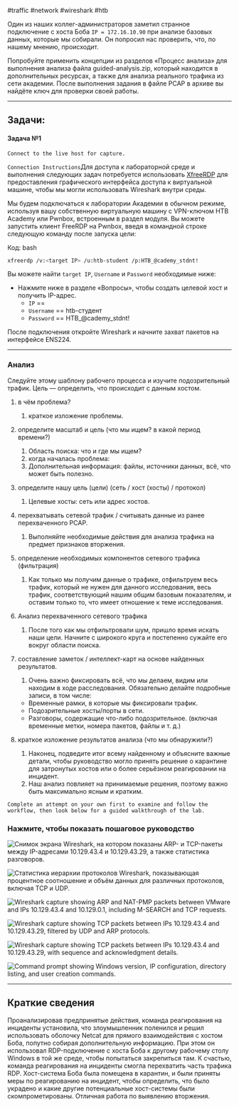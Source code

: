 #traffic #network #wireshark #htb 

Один из наших коллег-администраторов заметил странное подключение с хоста Боба `IP = 172.16.10.90` при анализе базовых данных, которые мы собирали. Он попросил нас проверить, что, по нашему мнению, происходит.

Попробуйте применить концепции из разделов «Процесс анализа» для выполнения анализа файла guided-analysis.zip, который находится в дополнительных ресурсах, а также для анализа реального трафика из сети академии. После выполнения задания в файле PCAP в архиве вы найдёте ключ для проверки своей работы.

---

## Задачи:

#### Задача №1

`Connect to the live host for capture.`

`Connection Instructions`Для доступа к лабораторной среде и выполнения следующих задач потребуется использовать [XfreeRDP](https://manpages.ubuntu.com/manpages/trusty/man1/xfreerdp.1.html) для предоставления графического интерфейса доступа к виртуальной машине, чтобы мы могли использовать Wireshark внутри среды.

Мы будем подключаться к лаборатории Академии в обычном режиме, используя вашу собственную виртуальную машину с VPN-ключом HTB Academy или Pwnbox, встроенным в раздел модуля. Вы можете запустить клиент FreeRDP на Pwnbox, введя в командной строке следующую команду после запуска цели:

Код: bash

```bash
xfreerdp /v:<target IP> /u:htb-student /p:HTB_@cademy_stdnt!
```

Вы можете найти `target IP`, `Username` и `Password` необходимые ниже:

- Нажмите ниже в разделе «Вопросы», чтобы создать целевой хост и получить IP-адрес.
    - `IP` ==
    - `Username` == htb-студент
    - `Password` == HTB_@cademy_stdnt!

После подключения откройте Wireshark и начните захват пакетов на интерфейсе ENS224.

---

### Анализ

Следуйте этому шаблону рабочего процесса и изучите подозрительный трафик. Цель — определить, что происходит с данным хостом.

1. в чём проблема?
    1. краткое изложение проблемы.
2. определите масштаб и цель (что мы ищем? в какой период времени?)
    1. Область поиска: что и где мы ищем?
    2. когда началась проблема:
    3. Дополнительная информация: файлы, источники данных, всё, что может быть полезно.
3. определите нашу цель (цели) (сеть / хост (хосты) / протокол)
    1. Целевые хосты: сеть или адрес хостов.
4. перехватывать сетевой трафик / считывать данные из ранее перехваченного PCAP.
    1. Выполняйте необходимые действия для анализа трафика на предмет признаков вторжения.
5. определение необходимых компонентов сетевого трафика (фильтрация)
    1. Как только мы получим данные о трафике, отфильтруем весь трафик, который не нужен для данного исследования, весь трафик, соответствующий нашим общим базовым показателям, и оставим только то, что имеет отношение к теме исследования.
6. Анализ перехваченного сетевого трафика
    1. После того как мы отфильтровали шум, пришло время искать наши цели. Начните с широкого круга и постепенно сужайте его вокруг области поиска.
7. составление заметок / интеллект-карт на основе найденных результатов.
    
    1. Очень важно фиксировать всё, что мы делаем, видим или находим в ходе расследования. Обязательно делайте подробные записи, в том числе:
    
    - Временные рамки, в которые мы фиксировали трафик.
    - Подозрительные хосты/порты в сети.
    - Разговоры, содержащие что-либо подозрительное. (включая временные метки, номера пакетов, файлы и т. д.)
8. краткое изложение результатов анализа (что мы обнаружили?)
    1. Наконец, подведите итог всему найденному и объясните важные детали, чтобы руководство могло принять решение о карантине для затронутых хостов или о более серьёзном реагировании на инцидент.
    2. Наш анализ повлияет на принимаемые решения, поэтому важно быть максимально ясным и кратким.

`Complete an attempt on your own first to examine and follow the workflow, then look below for a guided walkthrough of the lab.`

### **Нажмите, чтобы показать пошаговое руководство**

![Снимок экрана Wireshark, на котором показаны ARP- и TCP-пакеты между IP-адресами 10.129.43.4 и 10.129.43.29, а также статистика разговоров.](https://academy.hackthebox.com/storage/modules/81/guided-conversations.png)

![Статистика иерархии протоколов Wireshark, показывающая процентное соотношение и объём данных для различных протоколов, включая TCP и UDP.](https://academy.hackthebox.com/storage/modules/81/guided-proto.png)

![Wireshark capture showing ARP and NAT-PMP packets between VMware and IPs 10.129.43.4 and 10.129.0.1, including M-SEARCH and TCP requests.](https://academy.hackthebox.com/storage/modules/81/guided-udp.png)

![Wireshark capture showing TCP packets between IPs 10.129.43.4 and 10.129.43.29, filtered by UDP and ARP protocols.](https://academy.hackthebox.com/storage/modules/81/guided-tcp.png)

![Wireshark capture showing TCP packets between IPs 10.129.43.4 and 10.129.43.29, with sequence and acknowledgment details.](https://academy.hackthebox.com/storage/modules/81/guided-handshake.png)

![Command prompt showing Windows version, IP configuration, directory listing, and user creation commands.](https://academy.hackthebox.com/storage/modules/81/guided-stream.png)

---

## Краткие сведения

Проанализировав предпринятые действия, команда реагирования на инциденты установила, что злоумышленник поленился и решил использовать оболочку Netcat для прямого взаимодействия с хостом Боба, попутно собирая дополнительную информацию. При этом он использовал RDP-подключение с хоста Боба к другому рабочему столу Windows в той же среде, чтобы попытаться закрепиться там. К счастью, команда реагирования на инциденты смогла перехватить часть трафика RDP. Хост-система Боба была помещена в карантин, и были приняты меры по реагированию на инцидент, чтобы определить, что было украдено и какие другие потенциальные хост-системы были скомпрометированы. Отличная работа по выявлению вторжения.
